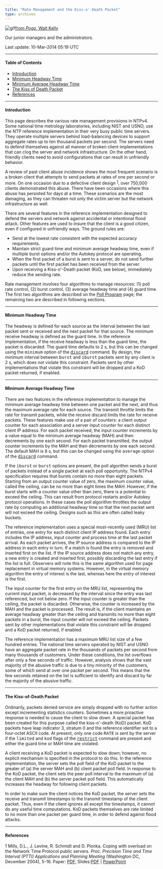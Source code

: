 ```yaml
---
title: "Rate Management and the Kiss-o'-Death Packet"
type: archives
---
```


![gif](/archives/pic/boom4.gif)[from _Pogo_, Walt Kelly](http://www.eecis.udel.edu/%7emills/pictures.html)

Our junior managers and the administrators.

Last update: 10-Mar-2014 05:19 UTC

* * *

#### Table of Contents

*   [Introduction](/archives/4.2.8-series/rate/#introduction)
*   [Minimum Headway Time](/archives/4.2.8-series/rate/#minimum-headway-time)
*   [Minimum Average Headway Time](/archives/4.2.8-series/rate/#minimum-average-headway-time)
*   [The Kiss of Death Packet](/archives/4.2.8-series/rate/#the-kiss-of-death-packet)
*   [References](/archives/4.2.8-series/rate/#references)

* * *

#### Introduction

This page describes the various rate management provisions in NTPv4. Some national time metrology laboratories, including NIST and USNO, use the NTP reference implementation in their very busy public time servers. They operate multiple servers behind load-balancing devices to support aggregate rates up to ten thousand packets per second. The servers need to defend themselves against all manner of broken client implementations that can clog the server and network infrastructure. On the other hand, friendly clients need to avoid configurations that can result in unfriendly behavior.

A review of past client abuse incidence shows the most frequent scenario is a broken client that attempts to send packets at rates of one per second or more. On one occasion due to a defective client design <sup>[1](#myfootnote1)</sup>, over 750,000 clients demonstrated this abuse. There have been occasions where this abuse has persisted for days at a time. These scenarios are the most damaging, as they can threaten not only the victim server but the network infrastructure as well.

There are several features in the reference implementation designed to defend the servers and network against accidental or intentional flood attack. Other features are used to insure that the client is a good citizen, even if configured in unfriendly ways. The ground rules are:

*   Send at the lowest rate consistent with the expected accuracy requirements.
*   Maintain strict guard time and minimum average headway time, even if multiple burst options and/or the Autokey protocol are operating.
*   When the first packet of a burst is sent to a server, do not send further packets until the first packet has been received from the server.
*   Upon receiving a Kiss-o'-Death packet (KoD, see below), immediately reduce the sending rate.

Rate management involves four algorithms to manage resources: (1) poll rate control, (2) burst control, (3) average headway time and (4) guard time. The first two algorithms are described on the [Poll Program](/archives/4.2.8-series/poll) page; the remaining two are described in following sections.

* * *

#### Minimum Headway Time

The headway is defined for each source as the interval between the last packet sent or received and the next packet for that source. The minimum receive headway is defined as the guard time. In the reference implementation, if the receive headway is less than the guard time, the packet is discarded. The guard time defaults to 2 s, but this can be changed using the <tt>minimum</tt> option of the [<tt>discard</tt>](/archives/4.2.8-series/accopt) command. By design, the minimum interval between <tt>burst</tt> and <tt>iburst</tt> packets sent by any client is 2 s, which does not violate this constraint. Packets sent by other implementations that violate this constraint will be dropped and a KoD packet returned, if enabled.

* * *

#### Minimum Average Headway Time

There are two features in the reference implementation to manage the minimum average headway time between one packet and the next, and thus the maximum average rate for each source. The transmit throttle limits the rate for transmit packets, while the receive discard limits the rate for receive packets. These features make use of a pair of counters: a client output counter for each association and a server input counter for each distinct client IP address. For each packet received, the input counter increments by a value equal to the minimum average headway (MAH) and then decrements by one each second. For each packet transmitted, the output counter increments by the MAH and then decrements by one each second. The default MAH is 8 s, but this can be changed using the <tt>average</tt> option of the [<tt>discard</tt>](/archives/4.2.8-series/accopt) command.

If the <tt>iburst</tt> or <tt>burst</tt> options are present, the poll algorithm sends a burst of packets instead of a single packet at each poll opportunity. The NTPv4 specification requires that bursts contain no more than eight packets. Starting from an output counter value of zero, the maximum counter value, called the ceiling, can be no more than eight times the MAH. However, if the burst starts with a counter value other than zero, there is a potential to exceed the ceiling. This can result from protocol restarts and/or Autokey protocol operations. In these cases the poll algorithm throttles the output rate by computing an additional headway time so that the next packet sent will not exceed the ceiling. Designs such as this are often called leaky buckets.

The reference implementation uses a special most-recently used (MRU) list of entries, one entry for each distinct client IP address found. Each entry includes the IP address, input counter and process time at the last packet arrival. As each packet arrives, the IP source address is compared to the IP address in each entry in turn. If a match is found the entry is removed and inserted first on the list. If the IP source address does not match any entry, a new entry is created and inserted first, possibly discarding the last entry if the list is full. Observers will note this is the same algorithm used for page replacement in virtual memory systems. However, in the virtual memory algorithm the entry of interest is the last, whereas here the entry of interest is the first.

The input counter for the first entry on the MRU list, representing the current input packet, is decreased by the interval since the entry was last referenced, but not below zero. If the input counter is greater than the ceiling, the packet is discarded. Otherwise, the counter is increased by the MAH and the packet is processed. The result is, if the client maintains an average headway greater than the ceiling and transmits no more than eight packets in a burst, the input counter will not exceed the ceiling. Packets sent by other implementations that violate this constraint will be dropped and a KoD packet returned, if enabled.

The reference implementation has a maximum MRU list size of a few hundred entries. The national time servers operated by NIST and USNO have an aggregate packet rate in the thousands of packets per second from many thousands of customers. Under these conditions, the list overflows after only a few seconds of traffic. However, analysis shows that the vast majority of the abusive traffic is due to a tiny minority of the customers, some of which send at over one packet per second. This means that the few seconds retained on the list is sufficient to identify and discard by far the majority of the abusive traffic.

* * *

#### The Kiss-of-Death Packet

Ordinarily, packets denied service are simply dropped with no further action except incrementing statistics counters. Sometimes a more proactive response is needed to cause the client to slow down. A special packet has been created for this purpose called the kiss-o'-death (KoD) packet. KoD packets have leap indicator 3, stratum 0 and the reference identifier set to a four-octet ASCII code. At present, only one code <tt>RATE</tt> is sent by the server if the <tt>limited</tt> and <tt>kod</tt> flags of the [<tt>restrict</tt>](/archives/4.2.8-series/accopt) command are present and either the guard time or MAH time are violated.

A client receiving a KoD packet is expected to slow down; however, no explicit mechanism is specified in the protocol to do this. In the reference implementation, the server sets the poll field of the KoD packet to the greater of (a) the server MAH and (b) client packet poll field. In response to the KoD packet, the client sets the peer poll interval to the maximum of (a) the client MAH and (b) the server packet poll field. This automatically increases the headway for following client packets.

In order to make sure the client notices the KoD packet, the server sets the receive and transmit timestamps to the transmit timestamp of the client packet. Thus, even if the client ignores all except the timestamps, it cannot do any useful time computations. KoD packets themselves are rate limited to no more than one packet per guard time, in order to defend against flood attacks.

* * *

#### References

<a name="myfootnote1">1</a>  Mills, D.L., J. Levine, R. Schmidt and D. Plonka. Coping with overload on the Network Time Protocol public servers. _Proc. Precision Time and Time Interval (PTTI) Applications and Planning Meeting_ (Washington DC, December 2004), 5-16\. Paper: [PDF](http://www.eecis.udel.edu/~mills/database/papers/ptti/ptti04a.pdf), Slides:[PDF](http://www.eecis.udel.edu/~mills/database/brief/ptti/ptti04.pdf) | [PowerPoint](http://www.eecis.udel.edu/~mills/database/brief/ptti/ptti04.ppt)
